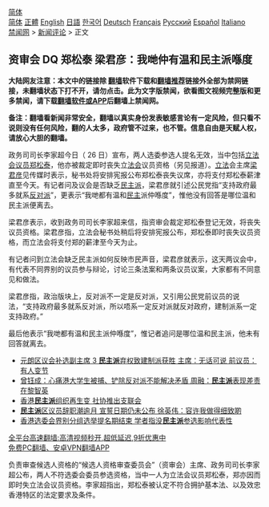  <!-- 面包屑导航 --> <div class="breadcrumb"><!-- GTranslate: https://gtranslate.io/ -->  <div class="switcher notranslate">  <div class="selected">  <a href="#" onclick="return false;"> 简体</a>  </div>  <div class="option">  <a href="https://www.bannedbook.org" onclick="doGTranslate('zh-CN|zh-CN');jQuery('div.switcher div.selected a').html(jQuery(this).html());return false;" title="简体中文" class="nturl selected"> 简体</a>  <a href="https://www.bannedbook.org/zh-tw/" onclick="doGTranslate('zh-CN|zh-TW');jQuery('div.switcher div.selected a').html(jQuery(this).html());return false;" title="繁體中文" class="nturl"> 正體</a>  <a href="https://www.bannedbook.org/en/" onclick="doGTranslate('zh-CN|en');jQuery('div.switcher div.selected a').html(jQuery(this).html());return false;" title="English" class="nturl"> English</a>  <a href="https://www.bannedbook.org/ja/" onclick="doGTranslate('zh-CN|ja');jQuery('div.switcher div.selected a').html(jQuery(this).html());return false;" title="日本語" class="nturl"> 日語</a>  <a href="https://www.bannedbook.org/ko/" onclick="doGTranslate('zh-CN|ko');jQuery('div.switcher div.selected a').html(jQuery(this).html());return false;" title="한국어" class="nturl"> 한국어</a>  <a href="https://www.bannedbook.org/de/" onclick="doGTranslate('zh-CN|de');jQuery('div.switcher div.selected a').html(jQuery(this).html());return false;" title="Deutsch" class="nturl"> Deutsch</a>  <a href="https://www.bannedbook.org/fr/" onclick="doGTranslate('zh-CN|fr');jQuery('div.switcher div.selected a').html(jQuery(this).html());return false;" title="Français" class="nturl"> Français</a>  <a href="https://www.bannedbook.org/ru/" onclick="doGTranslate('zh-CN|ru');jQuery('div.switcher div.selected a').html(jQuery(this).html());return false;" title="Русский" class="nturl"> Русский</a>  <a href="https://www.bannedbook.org/es/" onclick="doGTranslate('zh-CN|es');jQuery('div.switcher div.selected a').html(jQuery(this).html());return false;" title="Español" class="nturl"> Español</a>  <a href="https://www.bannedbook.org/it/" onclick="doGTranslate('zh-CN|it');jQuery('div.switcher div.selected a').html(jQuery(this).html());return false;" title="Italiano" class="nturl"> Italiano</a>  </div>  </div>      <div class='breadcrumb-sub'><!-- Breadcrumb NavXT 6.3.0 --> <a href="https://www.bannedbook.org/" class="home">禁闻网</a> &gt; <a href="https://www.bannedbook.org/bnews/comments/" class="category">新闻评论</a> &gt; 正文</div></div><h2>资审会 DQ 郑松泰 梁君彦：我哋仲有温和民主派喺度</h2> <p class="notice"><b>大陆网友注意：本文中的链接除 <a href="https://github.com/bannedbook/fanqiang" >翻墙</a>软件下载和<a href="https://github.com/killgcd/justmysocks/blob/master/README.md">翻墙推荐</a>链接外全部为禁网链接，未翻墙状态下打不开，请勿点击。此为文字版禁闻，欲看图文视频完整版和更多禁闻，请下载<a href="https://github.com/bannedbook/fanqiang">翻墙软件或APP</a>后翻墙上禁闻网。</p><p>备注：翻墙看新闻非常安全，翻墙以真实身份发表敏感言论有一定风险，但只看不说则没有任何风险，翻的人太多，政府管不过来，也不管。信息自由是天赋人权，请放心大胆的翻墙。</b></p>  <div class="entry">  <p>政务司司长李家超今日（ 26 日）宣布，两人选委参选人提名无效，当中包括<a href="https://www.bannedbook.org/bnews/tag/%e7%ab%8b%e6%b3%95%e4%bc%9a/" class="st_tag internal_tag" rel="tag" title="标签 立法会 下的日志">立法会</a><a href="https://www.bannedbook.org/bnews/tag/%e8%ae%ae%e5%91%98/" class="st_tag internal_tag" rel="tag" title="标签 议员 下的日志">议员</a><a href="https://www.bannedbook.org/bnews/tag/%e9%83%91%e6%9d%be%e6%b3%b0/" class="st_tag internal_tag" rel="tag" title="标签 郑松泰 下的日志">郑松泰</a>，他亦被裁定即时丧失立<a href="https://www.bannedbook.org/bnews/tag/%E6%B3%95%E4%BC%9A/" class="st_tag internal_tag" rel="tag" title="标签 法会 下的日志">法会</a>议员资格（另见报道）。<a href="https://www.bannedbook.org/bnews/tag/%E7%AB%8B%E6%B3%95/" class="st_tag internal_tag" rel="tag" title="标签 立法 下的日志">立法</a>会主席<a href="https://www.bannedbook.org/bnews/tag/%E6%A2%81%E5%90%9B%E5%BD%A6/" class="st_tag internal_tag" rel="tag" title="标签 梁君彦 下的日志">梁君彦</a>见传媒时表示，秘书处将安排宪报公布郑松泰丧失议席，亦将支付郑松泰薪津直至今天。有记者问及议会是否缺乏<a href="https://www.bannedbook.org/bnews/tag/%E6%B0%91%E4%B8%BB%E6%B4%BE/" class="st_tag internal_tag" rel="tag" title="标签 民主派 下的日志">民主派</a>，梁君彦就引述公民党指“支持政府最多就系<a href="https://www.bannedbook.org/bnews/tag/%E5%8F%8D%E5%AF%B9%E6%B4%BE/" class="st_tag internal_tag" rel="tag" title="标签 反对派 下的日志">反对派</a>”，更表示“我哋都有温和<a href="https://www.bannedbook.org/bnews/tag/%e6%b0%91%e4%b8%bb/" class="st_tag internal_tag" rel="tag" title="标签 民主 下的日志">民主</a>派仲喺度”，惟他没有回答是哪位温和民主派便离去。</p> <p>梁君彦表示，收到政务司司长李家超来信，指资审会裁定郑松泰登记无效，将丧失议员资格。梁君彦指，立法会秘书处稍后将安排宪报公布，郑松泰即时丧失议员资格，而立法会将支付郑的薪津至今天为止。</p>  <p>有记者问到立法会缺乏民主派如何反映市民声音，梁君彦就表示，这天两议会中，有代表不同界别的议员参与辩论，讨论三条法案和两条议员议案，大家都有不同意见和做法。</p> <p>梁君彦指，政治版块上，反对派不一定是反对派，又引用公民党前议员的说法，“支持政府最多就系反对派，所以唔系一定反对派就反对政府，建制派系一定支持政府。”</p>  <p>最后他表示“我哋都有温和民主派仲喺度”，惟记者追问是哪位温和民主派，他未有回答就离去。</p> <ul class='op-related-articles' title='相关阅读'> <li><a href='https://www.bannedbook.org/bnews/comments/20210824/1612333.html' target='_blank'>元朗区议会补选副主席 3 <b>民主派</b>弃权致建制派获胜 主席：无话可说 前议员：有人变节</a></li> <li><a href='https://www.bannedbook.org/bnews/comments/20210822/1610768.html' target='_blank'>曾钰成：心痛港大学生被捕、铲除反对派不能解决矛盾 周融：<b>民主派</b>表现差责在黎智英</a></li> <li><a href='https://www.bannedbook.org/bnews/ssgc/20210820/1610019.html' target='_blank'>香港<b>民主派</b>组织再生变 社协推出支联会</a></li> <li><a href='https://www.bannedbook.org/bnews/comments/20210818/1608546.html' target='_blank'><b>民主派</b>区议员辞职潮逾月 宣誓日期仍未公布 徐英伟：容许我做得细致啲</a></li> <li><a href='https://www.bannedbook.org/bnews/cnnews/hknews/20210814/1605946.html' target='_blank'>香港选委会界别分组选举提名期结束 学者指没<b>民主派</b>参选影响代表性</a></li> </ul> <p class="texttj"> <a href="https://github.com/bannedbook/fanqiang/wiki/V2ray%E6%9C%BA%E5%9C%BA" target="_blank">全平台高速翻墙:高清视频秒开,超低延迟,9折优惠中</a><br/> <a href="https://github.com/bannedbook/fanqiang/wiki/%E7%A6%81%E9%97%BB%E7%BD%91%E5%AE%89%E5%8D%93%E7%BF%BB%E5%A2%99%E6%96%B0%E9%97%BBAPP" target="_blank">免费PC翻墙、安卓VPN翻墙APP</a></p> <p>负责审查候选人资格的“候选人资格审查委员会”（资审会）主席、政务司司长李家超公布，两人不符选委会委员参选资格，当中一人为立法会议员郑松泰，郑亦因而即时失立法会议员资格。李家超指出，郑松泰被认定不符合拥护基本法、以及效忠香港特区的法定要求及条件。</p><a name='sharetosocial'></a>  <div style="margin-bottom:5px;padding-bottom:5px;clear:both"> <div id="archive-pix-1" class="banner-ads"> <!-- AuctionX Display platform tag START --> <div id="26318x728x90x621x_ADSLOT2" clicktrack="%%CLICK_URL_ESC%%"></div> <!-- AuctionX Display platform tag END --> </div> <div id="archive-pix-2" class="banner-ads"> <!-- AuctionX Display platform tag START --> <div id="26315x300x250x621x_ADSLOT2" clicktrack="%%CLICK_URL_ESC%%"></div> <!-- AuctionX Display platform tag END --> </div> </div>  <div id="archive-pix-1" class="banner-ads"> <!-- AuctionX Display platform tag START --> <div id="26318x728x90x621x_ADSLOT3" clicktrack="%%CLICK_URL_ESC%%"></div> <!-- AuctionX Display platform tag END --> </div> </div><!--END ENTRY--> 